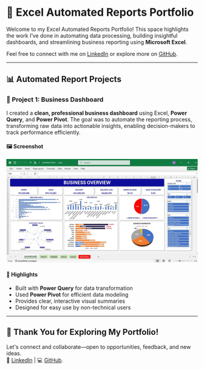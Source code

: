 # 📁 Excel Automated Reports Portfolio

Welcome to my Excel Automated Reports Portfolio! This space highlights the work I’ve done in automating data processing, building insightful dashboards, and streamlining business reporting using **Microsoft Excel**.

Feel free to connect with me on [LinkedIn](https://www.linkedin.com/in/farabi-hsn/) or explore more on [GitHub](https://github.com/Farabi1096/).

---

## 📊 Automated Report Projects

### 🚀 Project 1: Business Dashboard  
I created a **clean, professional business dashboard** using Excel, **Power Query**, and **Power Pivot**. The goal was to automate the reporting process, transforming raw data into actionable insights, enabling decision-makers to track performance efficiently.

#### 🖼️ Screenshot  
![Business Dashboard Screenshot](images/excel%20dashboard.jpeg)

#### 📝 Highlights  
- Built with **Power Query** for data transformation  
- Used **Power Pivot** for efficient data modeling  
- Provides clear, interactive visual summaries  
- Designed for easy use by non-technical users  

---

## 🙌 Thank You for Exploring My Portfolio!  
Let's connect and collaborate—open to opportunities, feedback, and new ideas.  
🔗 [LinkedIn](https://www.linkedin.com/in/farabi-hsn/) | 💻 [GitHub](https://github.com/Farabi1096/).
